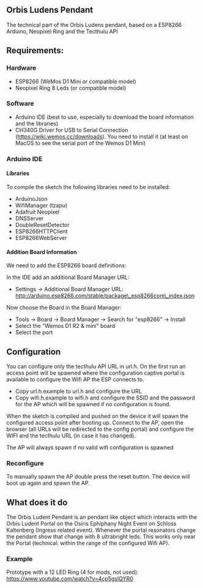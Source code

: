 ## Orbis Ludens Pendant

The technical part of the Orbis Ludens pendant, based on a ESP8266 Arduino, Neopixel Ring and the Tecthulu API

## Requirements:

### Hardware
* ESP8266 (WeMos D1 Mini or compatible model)
* Neopixel Ring 8 Leds (or compatible model)

### Software
* Arduino IDE (best to use, especially to download the board information and the libraries)
* CH340G Driver for USB to Serial Connection (https://wiki.wemos.cc/downloads). You need to install it (at least on MacOS to see the serial port of the Wemos D1 Mini)

### Arduino IDE
#### Libraries
To compile the sketch the following libraries need to be installed:

* ArduinoJson
* WifiManager (tzapu)
* Adafruit Neopixel
* DNSServer
* DoubleResetDetector
* ESP8266HTTPClient
* ESP8266WebServer

#### Addition Board Information
We need to add the ESP8266 board definitions:

In the IDE add an additional Board Manager URL:

* Settings -> Additional Board Manager URL: http://arduino.esp8266.com/stable/package\_esp8266com\_index.json

Now choose the Board in the Board Manager:
* Tools -> Board -> Board Manager -> Search for "esp8266" -> Install
* Select the "Wemos D1 R2 & mini" board
* Select the port


## Configuration
You can configure only the tecthulu API URL in url.h. On the first run an access point will be spawned where the configuration captive portal is available to configure the Wifi AP the ESP connects to.

* Copy url.h.example to url.h and configure the URL
* Copy wifi.h.example to wifi.h and configure the SSID and the password for the AP which will be spawned if no configuration is found.


When the sketch is compiled and pushed on the device it will spawn the configured access point after booting up. Connect to the AP, open the browser (all URLs will be redirected to the config portal) and configure the WIFI and the tecthulu URL (in case it has changed).

The AP will always spawn if no valid wifi configuration is spawned

### Reconfigure
To manually spawn the AP double press the reset button. The device will boot up again and spawn the AP.


## What does it do
The Orbis Ludent Pendant is an pendant like object which interacts with the Orbis Ludent Portal on the Osiris Ephiphany Night Event on Schloss Kaltenberg (Ingress related event).
Whenever the portal resonators change the pendant show that change with 8 ultrabright leds. This works only near the Portal (technical: within the range of the configured Wifi AP).

### Example
Prototype with a 12 LED Ring (4 for mods, not used): https://www.youtube.com/watch?v=4cp5gsIQYR0

